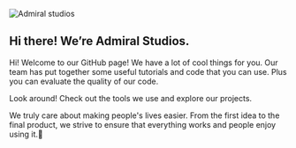 ![Admiral studios](https://github.com/Admiral-Studios/.github/assets/74325208/18f31a25-15f9-410e-b73d-150a653d2a02)

## Hi there! We’re Admiral Studios.

Hi! Welcome to our GitHub page! We have a lot of cool things for you. Our team has put together some useful tutorials and code that you can use. Plus you can evaluate the quality of our code.

Look around! Check out the tools we use and explore our projects.

We truly care about making people's lives easier. From the first idea to the final product, we strive to ensure that everything works and people enjoy using it.🌟
